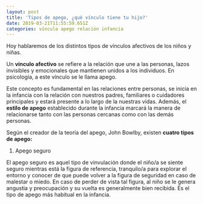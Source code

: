 ```yaml
---
layout: post
title: 'Tipos de apego, ¿qué vínculo tiene tu hijo?'
date: 2019-03-21T11:55:59.651Z
categories: vínculo apego relación infancia
---
```

Hoy hablaremos de los distintos tipos de vínculos afectivos de los niños y niñas.

Un **vínculo afectivo** se refiere a la relación que une a las personas, lazos invisibles y emocionales que mantienen unidos a los individuos. En psicología, a este vínculo se le llama apego.

Este concepto es fundamental en las relaciones entre personas, se inicia en la infancia con la relación con nuestros padres, familiares o cuidadores principales y estará presente a lo largo de la nuestras vidas. Además, el **estilo de apego** establecido durante la infancia marcará la manera de relacionarse tanto con las personas cercanas como con las demás personas. 

Según el creador de la teoría del apego, John Bowlby, existen **cuatro tipos de apego:**

1. Apego seguro

El apego seguro es aquel tipo de vinvulación donde el niño/a se siente seguro mientras está la figura de referencia, tranquilo/a para explorar el entorno y conocer de que puede volver a la figura de seguridad en caso de malestar o miedo. En caso de perder de vista tal figura, al niño se le genera angustia y preocupación y su vuelta es generalmente bien recibida. Es el tipo de apego más habitual en la infancia.
